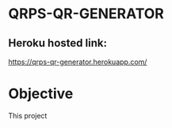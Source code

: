 # QRPS-QR-GENERATOR

## Heroku hosted link:
https://qrps-qr-generator.herokuapp.com/

# Objective

This project 
